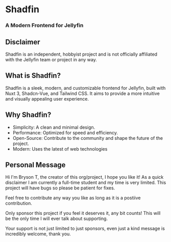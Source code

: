 # Shadfin
### A Modern Frontend for Jellyfin

## Disclaimer
Shadfin is an independent, hobbyist project and is not officially affiliated with the Jellyfin team or project in any way.

## What is Shadfin?

Shadfin is a sleek, modern, and customizable frontend for Jellyfin, built with Nuxt 3, Shadcn-Vue, and Tailwind CSS. It aims to provide a more intuitive and visually appealing user experience.

## Why Shadfin?

- Simplicity: A clean and minimal design.
- Performance: Optimized for speed and efficiency.
- Open-Source: Contribute to the community and shape the future of the project.
- Modern: Uses the latest of web technologies

## Personal Message

Hi I'm Bryson T, the creator of this org/project, I hope you like it! 
As a quick disclaimer I am currently a full-time student and my time is very limited. 
This project will have bugs so please be patient for fixes.

Feel free to contribute any way you like as long as it is a postiive contribution.

Only sponsor this project if you feel it deserves it, any bit counts! 
This will be the only time I will ever talk about supporting.

Your support is not just limited to just sponsors, even just a kind message is incredibly welcome, thank you.
